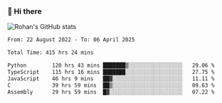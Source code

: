 ### 👋 Hi there 

<!--
**rohznmdev/rohznmdev** is a ✨ _special_ ✨ repository because its `README.md` (this file) appears on your GitHub profile.

Here are some ideas to get you started:

- 🔭 I’m currently working on ...
- 🌱 I’m currently learning Ruby and Ruby on Rails
- 👯 I’m looking to collaborate on ...
- 🤔 I’m looking for help with ...
- 💬 Ask me about ...
- 📫 How to reach me: ...
- 😄 Pronouns: ...
- ⚡ Fun fact: ...
-->
![Rohan's GitHub stats](https://github-readme-stats.vercel.app/api?username=rohznmdev&theme=dark&show_icons=true)

<!--START_SECTION:waka-->

```txt
From: 22 August 2022 - To: 06 April 2025

Total Time: 415 hrs 24 mins

Python        120 hrs 43 mins ███████▒░░░░░░░░░░░░░░░░░   29.06 %
TypeScript    115 hrs 16 mins ███████░░░░░░░░░░░░░░░░░░   27.75 %
JavaScript    46 hrs 9 mins   ██▓░░░░░░░░░░░░░░░░░░░░░░   11.11 %
C             39 hrs 59 mins  ██▒░░░░░░░░░░░░░░░░░░░░░░   09.63 %
Assembly      29 hrs 59 mins  █▓░░░░░░░░░░░░░░░░░░░░░░░   07.22 %
```

<!--END_SECTION:waka-->

